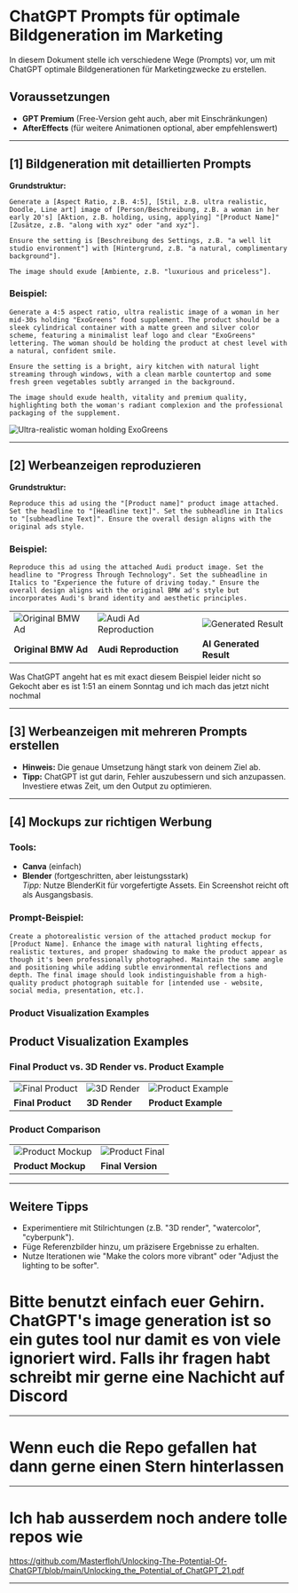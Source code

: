 # ChatGPT Prompts für optimale Bildgeneration im Marketing

In diesem Dokument stelle ich verschiedene Wege (Prompts) vor, um mit ChatGPT optimale Bildgenerationen für Marketingzwecke zu erstellen.

## Voraussetzungen
- **GPT Premium** (Free-Version geht auch, aber mit Einschränkungen)  
- **AfterEffects** (für weitere Animationen optional, aber empfehlenswert)  

---

## [1] Bildgeneration mit detaillierten Prompts

**Grundstruktur:**  
```text
Generate a [Aspect Ratio, z.B. 4:5], [Stil, z.B. ultra realistic, Doodle, Line art] image of [Person/Beschreibung, z.B. a woman in her early 20's] [Aktion, z.B. holding, using, applying] "[Product Name]" [Zusätze, z.B. "along with xyz" oder "and xyz"].

Ensure the setting is [Beschreibung des Settings, z.B. "a well lit studio environment"] with [Hintergrund, z.B. "a natural, complimentary background"].

The image should exude [Ambiente, z.B. "luxurious and priceless"].
```

### Beispiel:  
```text
Generate a 4:5 aspect ratio, ultra realistic image of a woman in her mid-30s holding "ExoGreens" food supplement. The product should be a sleek cylindrical container with a matte green and silver color scheme, featuring a minimalist leaf logo and clear "ExoGreens" lettering. The woman should be holding the product at chest level with a natural, confident smile.

Ensure the setting is a bright, airy kitchen with natural light streaming through windows, with a clean marble countertop and some fresh green vegetables subtly arranged in the background.

The image should exude health, vitality and premium quality, highlighting both the woman's radiant complexion and the professional packaging of the supplement.
```

![Ultra-realistic woman holding ExoGreens](https://i.ibb.co/7djfgMY8/raw.png=300x400)  

---

## [2] Werbeanzeigen reproduzieren

**Grundstruktur:**  
```text
Reproduce this ad using the "[Product name]" product image attached. Set the headline to "[Headline text]". Set the subheadline in Italics to "[subheadline Text]". Ensure the overall design aligns with the original ads style.
```

### Beispiel:  
```text
Reproduce this ad using the attached Audi product image. Set the headline to "Progress Through Technology". Set the subheadline in Italics to "Experience the future of driving today." Ensure the overall design aligns with the original BMW ad's style but incorporates Audi's brand identity and aesthetic principles.
```

| | | |
|-|-|-|
| ![Original BMW Ad](https://i.ibb.co/NgK2x9mM/P90223918-weiter-der-revolutionaere-bmw-i3-jetzt-mit-deutlich-mehr-reichweite-07-2016-600px.jpg) | ![Audi Ad Reproduction](https://i.ibb.co/4nz1PBHK/Download-1.jpg) | ![Generated Result](https://i.ibb.co/DDbvq0D3/ae60a6cf-8a62-4b9f-9889-881691d1b10c.png) |
| **Original BMW Ad** | **Audi Reproduction** | **AI Generated Result** | 

Was ChatGPT angeht hat es mit exact diesem Beispiel leider nicht so Gekocht aber es ist 1:51 an einem Sonntag und ich mach das jetzt nicht nochmal

---

## [3] Werbeanzeigen mit mehreren Prompts erstellen  
- **Hinweis:** Die genaue Umsetzung hängt stark von deinem Ziel ab.  
- **Tipp:** ChatGPT ist gut darin, Fehler auszubessern und sich anzupassen. Investiere etwas Zeit, um den Output zu optimieren.  

---

## [4] Mockups zur richtigen Werbung  

### Tools:  
- **Canva** (einfach)  
- **Blender** (fortgeschritten, aber leistungsstark)  
  *Tipp:* Nutze BlenderKit für vorgefertigte Assets. Ein Screenshot reicht oft als Ausgangsbasis.  

### Prompt-Beispiel:  
```text
Create a photorealistic version of the attached product mockup for [Product Name]. Enhance the image with natural lighting effects, realistic textures, and proper shadowing to make the product appear as though it's been professionally photographed. Maintain the same angle and positioning while adding subtle environmental reflections and depth. The final image should look indistinguishable from a high-quality product photograph suitable for [intended use - website, social media, presentation, etc.].
```

### Product Visualization Examples  

## Product Visualization Examples

### Final Product vs. 3D Render vs. Product Example
| | | |
|-|-|-|
| ![Final Product](https://i.ibb.co/SX879Fzh/final.jpg) | ![3D Render](https://i.ibb.co/W4gGxXrc/IMG-1693.jpg) | ![Product Example](https://i.ibb.co/2303GN3j/IMG-1694.jpg) |
| **Final Product** | **3D Render** | **Product Example** |

### Product Comparison
| | |
|-|-|
| ![Product Mockup](https://i.ibb.co/zTMbvN5h/IMG-1698.jpg) | ![Product Final](https://i.ibb.co/NdmWY0zc/efuibesf.jpg) |
| **Product Mockup** | **Final Version** |

---

## Weitere Tipps  
- Experimentiere mit Stilrichtungen (z.B. "3D render", "watercolor", "cyberpunk").  
- Füge Referenzbilder hinzu, um präzisere Ergebnisse zu erhalten.  
- Nutze Iterationen wie "Make the colors more vibrant" oder "Adjust the lighting to be softer".  

# Bitte benutzt einfach euer Gehirn. ChatGPT's image generation ist so ein gutes tool nur damit es von viele ignoriert wird. Falls ihr fragen habt schreibt mir gerne eine Nachicht auf Discord

---

# Wenn euch die Repo gefallen hat dann gerne einen Stern hinterlassen

---

# Ich hab ausserdem noch andere tolle repos wie 
https://github.com/Masterfloh/Unlocking-The-Potential-Of-ChatGPT/blob/main/Unlocking_the_Potential_of_ChatGPT_21.pdf

---

